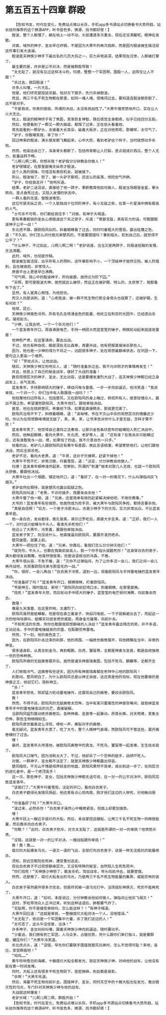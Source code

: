 # 第五百五十四章 群殴
        【告知书友，时代在变化，免费站点难以长存，手机app多书源站点切换看书大势所趋，站长给你推荐的这个换源APP，听书音色多、换源、找书都好使！】
       殷波，整个人都懵了，躺在地上一动不动，头部遭遇多次重击，现在还没清醒呢，眼神在发散。
       对面，域外的神子、圣女早已炸锅，不是因为大黑牛的再次挑衅，而是因为殷波被生擒活捉这件事引发大波澜。
       殷波是天神族少神手下最出名的几员大将之一，实力异常高深，结果现在忒惨，人都被打蒙了。
       最主要的是，并非是公平对决，而是被群殴导致！
       “太无耻了，就没有见过这样决斗的，玛德，整整一个军团啊，围殴一人，这阵仗让人不服！”
       “杀过去，救回殷波！”
       许多人叫嚷，一片大乱。
       但是，他们终究是投鼠忌器，怕对方下狠手，先行杀掉殷波。
       而且，两三千名不死生物都在那里，如同一堵人墙，很难闯过去，要知道连殷波都悲剧了，远不是对手。
       “不是我说，你真的很弱，所谓的决战，太没有挑战性了。”大黑牛慢悠悠地开口，实在让人火大无比。
       地上，殷波的眼神终于有了焦距，渐渐恢复神智，随后感觉全身都疼，似乎已经四分五裂。
       然后，他便看到了一颗又一颗大脑袋，都探了过来，正在低头看着他。
       首先就看到一颗驴头，支棱着大长耳朵，龇着大板牙，正在对他笑呢，那模样，太可气了。
       “驴子，你敢嘲笑我，宰了你！”
       回过神来的殷波，满头银发都飞舞起来，心中大怒，看到老驴这个样子，当时就想动手杀他。
       然而，他高估自己了，浑身骨头都断了，包括颅骨都让人打裂，差点就成烂西瓜，整个人无力，能量运转不畅。
       “儿啊儿啊二啊，你想杀我？老驴我分分钟教会你做人！”
       老驴很镇定，在那里鄙夷天纵奇才殷波。
       这个人真的很强，可惜没有表现机会，就被擒下。
       所以，殷波恼了，怒了，被一头驴子鄙视，还这么的奚落，他险些气炸肺。
       “驴子，你给我走开！”他呵斥道。
       结果，老驴二话没说，直接给了他一蹄子，果断教育他如何做人，殷波当场眼冒金星，晕头转向，差点昏死过去，又陷入发懵的状态中。
       一群人看的无语，替殷波难受。
       这位可是天纵之资，一个人能独战十位同阶神子，有小无敌之称，在某一片星海中拥有极高的人气。
       “士可杀不可辱，你们都给我住手！”对面，有神子大喊道。
       更有青春靓丽的圣女心疼殷波这个天之骄子，斥道：“卑鄙无耻，真有实力的话，可敢跟殷波神子公平一战！”
       东北虎不屑，跟欧阳风似的，斜着眼睛看了过去，同时叼着粗大的雪茄，露出轻蔑之色，道：“不久前，你们怎么对付我兄弟楚风的，不是要围猎吗？事到临头，轮到自己后，就觉得不公平了？”
       “什么神子，不过如此，儿啊儿啊二啊！”老驴说道，当当又是两蹄子，将殷波给踹的发懵，无法清醒。
       此时，域外，也彻底炸锅。
       殷波被生擒活捉，出乎所有人的预料，这件事影响不小，一个顶级神子居然沦陷，被人狩猎到，且在被收拾，非常惊人。
       原兽平台上更是早已沸腾。
       “可气啊，我心中的殷波神子，所向披靡，居然沦为阶下囚。”
       “天啊，那可是殷波大神，居然就这么被俘，而且正在被驴踢，特么的，太悲惨了，我都看布下去了。”
       显然，有人是真心惋惜，为他担忧。
       而又人则是讽刺，道：“心疼我波，被一群不死生物打断全身骨头也就算了，还被驴踢，生有何欢？”
       地球，昆仑。
       天神族少神面色冷冽，所有毛孔在喷涌金色的能量，他屹立在刺目的光团中，已经透出杀机，凝视前方。
       “少神，让我去吧，一个一个杀光他们！”
       一个蓝发青年开口，周身满是电芒，手持一柄硕大而蓝莹莹的锤子，稍微轮动起来就迸发雷霆！
       他神色严肃，在这里请命，要去出战。
       不过，他也有种自信，眼底深处无比森寒，真要开战，他有把握直接抹杀那些人。
       因为，他也是一少神的得力干将之一，远超很多神子，处在观想最巅峰状态，在巩固一下，便可迈入更高一个境界。
       “好！”罗屹点头，让他出战。
       随后，天神族少神又吩咐众人，道：“随时准备杀过去，我不允许刚才的事情再发生！”
       并且，他登上了自己的秘金战车，做好了大战的准备！
       数百观想层次的神子、圣女，无比动容，这是要爆发激烈大战了，连天神族少神都已经立身战车上，杀气澎湃。
       蓝发青年，手持那柄硕大的锤子，缭绕闪电与雷霆，一步一步向前逼近，他冷笑道：“我说单挑，一个对一个，你们当中有人敢跟我一战吗？！”
       他轻蔑地扫过所有人，包括楚风，又在欧阳风的身上略过，俯视所有人，故意轻慢众人，露出不屑之色，希望激怒欧阳风、大黑牛他们，跟他单独决战。
       甚至，他也在挑衅楚风，希冀他下场，如果能直接劈杀，那就更完美了。
       欧阳风当场不干了，斜楞着眼睛，道：“诶呦嘿，爷在不灭山中杀的观想层次的傀儡还少吗，你以为在观想巅峰境就无敌了，来，来，来，让爷来告诉你什么才是无敌，怎样才算不败！”
       蓝发青年笑了，他觉得自己激将之法奏效，让那只金色条纹密布的蛤蟆陷入死亡决战中。
       而后，他眯起眼睛，看向大黑牛、东北虎、老驴等人，道：“还有谁？在我击杀只蛤蟆过后，还有谁敢我与一战，嗯，如果怕了的话，我不介意自负一只手。”
       他看的出，老驴几人跟欧阳风还有黄牛有差距，故此言语相激，希望惹怒他们，让他们跟他决战，而后全部杀死。
       老驴不忿，看向大老黑，道：“牛哥，这孙子欠揍啊，赶紧干掉他！”
       大黑牛不慌不忙，非常沉稳，叼着雪茄，道：“淡定，分分钟教会他做人。”
       玛德！蓝发青年眼神凌厉起来，觉察到，所谓的“刺激”根本对那几人无效，也就一个欧阳风太骄傲，要跟他决战。
       大黑牛吐出一个烟圈，镇定地开口，道：“看好了，在一对一的情况下，什么叫弹指间灰飞烟灭。”
       老驴自然在期待，就是楚风也露出狐疑之色。
       欧阳风则叫道：“老黑，不许你插手，我要亲自杀他！”
       大黑牛瞥了他一眼，道：“兄弟，还是简单有效的赶紧解决掉他吧，不用你费事。”
       大爷的！蓝发青年有些恼怒，他居然成为抢手货，被大黑牛与欧阳风争抢，都扬言要杀他。
       “真是自信啊！”后方，一个男子冷若冰山，亦是少神手下的大将，实力非常出众，不比蓝发青年若。
       他一身白衣，发丝碧绿，面孔俊美，请示过罗屹后，直接大步走来，道：“正好，我们一人一个，对付这只蛤蟆与牛头人，看谁先杀死他们！”
       他迎上了大黑牛，冷笑着，要跟他单独决战。
       蓝发男子笑了，则没说什么，他直接逼向欧阳风，要展开凌厉绝杀。
       楚风皱眉，就要上前。
       大黑牛一把拉住了他，道：“兄弟，你靠后，看我们怎么分分钟灭他们！”
       “就凭你，牛头人，也敢在我面前装高人，我一个你手指头就戳死你！”这身穿白衣的男子，满头碧绿发丝飘舞，他虽然很俊美，但是话语相当的冷森，不善。
       大黑牛很从容，不急不缓，道：“灭你不过弹指间，为了让你多活一会儿，我们之间一会儿再开战吧，先观看欧阳兄弟与那蓝毛的一战。”
       “你，很好，一会儿再战！”白衣男子冷笑，退到一边，观看欧阳风与手持雷电锤的蓝发青年决战。
       “你准备好了吗？”蓝发青年开口，眼睛微眯，盯着欧阳风。
       “爷是神王，随时能战，来吧！”欧阳风向前狂喷口水，斜着眼睛，在那里鄙夷。
       “找死！”蓝发青年大怒，而后轮动手中硕大的锤子，蓝莹莹的电芒顿时沸腾，向前轰击而去。
       轰隆！
       像是九天落雷，在这里炸响，太激烈了。
       欧阳风虽然是蛤蟆躯，但是现在直立着身子，快如闪电般，一下子就躲避出去了，而起这一次的他咕咕直叫，蛤蟆天功迸发绝世威能，周身金光璀璨，向前扑击。
       “不知死活的东西，凭你也敢跟我观想巅峰的人决战？”蓝发青年露出残忍的笑，并不多语，主动迎击，手中的雷电锤越发的炽盛，在酝酿恐怖雷电。
       然而，下一刻，他的面色变了。
       因为，在欧阳风扑击过来的刹那，他的周围，一幅绝世画卷展开，将他拥簇在当中，异常的神圣。
       很多道身影，从真龙到金乌，再到鲲鹏、白虎、饕餮等，全都是神禽与圣兽，都是血统强绝一世的恐怖种族。
       欧阳风所做的无敌画卷展开后，居然是诸天神兽瑞禽图，包括不死鸟、麒麟等，全都齐全了。
       人们倒吸冷气，这画卷有些逆天，因为所有神兽瑞禽都在参拜中心地的欧阳风！
       刹那间，楚风明白了，为什么欧阳风总是以神王自居，这还真是他的目标，现在他要做的是神兽之王，统驭它们，简称神王。
       “杀！”
       蓝发青年怒吼，除却猛力轮动雷电锤外，还展现自己的画卷，要绞杀欧阳风。
       轰！
       然而，不得不说，欧阳风的无敌画卷太恐怖，当中有某只雷属性的神兽张嘴间，就吞掉蓝发青年手中的雷电锤发出的光芒，直接破解。
       当欧阳风猛烈展动绝世画卷后，各种神禽、圣兽等一起暴动，昂首长嘶，对天咆哮，景象太恐怖，那些生物栩栩如生。
       欧阳风绝世篇章这么浮现，哧啦一声，撕裂对手的画卷。
       毫无疑问，蓝发青年大意了，吃了大亏，整个人精神气衰竭，而欧阳风可不管这些，展开画卷横扫了过去。
       噗！
       最终，蓝发青年头颅落地，被欧阳风画卷中的真龙、不死鸟、饕餮等一起发难，生生给击毙了。
       欧阳风大口喘气，因为消耗太大了，不过，他却杀了一个恐怖的敌手，战绩吓死人。
       对面，一群神子、圣女都不淡定了，就是天神族少神都露出惊容。
       楚风暗叹，不灭山不愧是培养妖圣的地盘，欧阳风果然不简单，成长到这一步了，在同层次的进化者中，是一个绝顶高手！
       这一次，那些神子、圣女，包括天神族少神都无话可说，在一对一的公平对决中，欧阳风完胜蓝发青年。
       “该我们了。”大黑牛叼着雪茄，淡定的开口，看向白衣男子。
       白衣男子碧绿长发随风扬起，他还真有点心惊肉跳，刚才他们这边的人惨死，对他触动很大。
       “你准备好了吗？”大黑牛开口。
       “滚过来，必然杀你！”白衣男子虽然心中略微紧张，但面上却更加强势。
       嗖！
       大黑牛跃上一艘近乎腐烂的大船，而后，亲自掌控这艘船，让两三千名不死生物一同释放能量，而后轰杀向白衣男子。
       “你敢？！”此时，白衣男子怒斥，对方太无耻了，这就是所谓的一对一的单挑？他愤怒斥责。
       “没错，这就是一对一的公平对决，一艘战船跟你单挑！”
       轰！轰！轰……
       腐烂的大船爆发乌光，一道又一道的飞出，全部打向白衣男子，这是一种无法抵抗的能量绝杀。
       须知，尉迟空都险些死掉，遭受重创逃走。
       现在白衣男子不过观想巅峰层次，又没有特殊的秘宝，自然陷入生死危局中。
       “你们找死！”天神族少神怒了，散发杀机，驾驭战车，带头向前冲去，就要营救。
       然而，还是晚了，腐烂大船发出的乌光，乃是两三千名不死生物能量的集聚，威能恐怖的骇人。
       白衣男子虽然避开很多次攻击，但是终究被一道乌光打中，当场就形神俱灭，死的不能再死了。
       大黑牛开口，道：“如何，本座说过，分分钟教会他如何做人，弹指间让他灰飞烟灭！”
       这时，罗屹带领众人正冲过来，听到这种话语后，肺都要气炸了。
       “无耻啊，你不是接受单挑吗，怎么能这样？！”有神子喊道。
       大黑牛回应道：“这就是单挑，一整艘腐烂大船对决一个人，没啥错误。”
       “太无耻了，依旧是一个军团集中力量，杀了我们这边的人！”
       “太可恶了，这头牛没信誉，当诛！”
       许多神子、圣女纷纷叫嚷，跟着天神族少神向前逼迫，随时要动手。
       “少废话，我们拥有死亡军团，人马众多，占据优势，凭什么跟你们单打独斗，就是要群殴，碾压你们！”大黑牛冷笑道。
       东北虎点头，道：“没错，早先你们要联手围猎我楚风兄弟时，怎么不觉得可耻？来吧，各位，享受群殴吧！”
       “呜呜……”
       黄牛吹响雪白的海螺，十艘腐烂大船全都发光，锁定天神族少神，对峙他的战车，让他没有能在第一时间发难。
       同时，大船上还有很多不死生物跃下，密密麻麻，到处都是身影。
       “杀啊！”大黑牛吼道。
       然后，海量不死生物向前扑去，围猎神子、圣女，同时天空中的十艘大船也在发光，轰出毁灭性的乌光，专门针对天神族少神与他的战车。
       大战就这样爆发！
       老驴大喊：“儿啊儿啊二啊，群殴开始！”
       【告知书友，时代在变化，免费站点难以长存，手机app多书源站点切换看书大势所趋，站长给你推荐的这个换源APP，听书音色多、换源、找书都好使！】